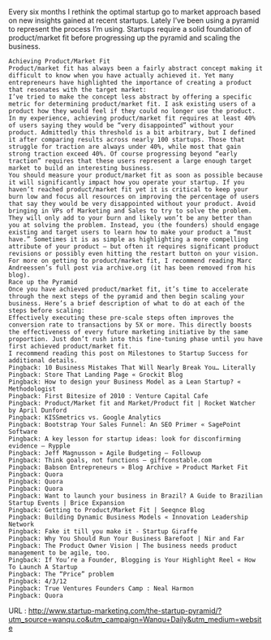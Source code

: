   Every six months I rethink the optimal startup go to market approach based on new insights gained at recent startups. Lately I’ve been using a pyramid to represent the process I’m using. Startups require a solid foundation of product/market fit before progressing up the pyramid and scaling the business.  
      
    Achieving Product/Market Fit  
    Product/market fit has always been a fairly abstract concept making it difficult to know when you have actually achieved it. Yet many entrepreneurs have highlighted the importance of creating a product that resonates with the target market:  
    I’ve tried to make the concept less abstract by offering a specific metric for determining product/market fit. I ask existing users of a product how they would feel if they could no longer use the product. In my experience, achieving product/market fit requires at least 40% of users saying they would be “very disappointed” without your product. Admittedly this threshold is a bit arbitrary, but I defined it after comparing results across nearly 100 startups. Those that struggle for traction are always under 40%, while most that gain strong traction exceed 40%. Of course progressing beyond “early traction” requires that these users represent a large enough target market to build an interesting business.  
    You should measure your product/market fit as soon as possible because it will significantly impact how you operate your startup. If you haven’t reached product/market fit yet it is critical to keep your burn low and focus all resources on improving the percentage of users that say they would be very disappointed without your product. Avoid bringing in VPs of Marketing and Sales to try to solve the problem. They will only add to your burn and likely won’t be any better than you at solving the problem. Instead, you (the founders) should engage existing and target users to learn how to make your product a “must have.” Sometimes it is as simple as highlighting a more compelling attribute of your product – but often it requires significant product revisions or possibly even hitting the restart button on your vision. For more on getting to product/market fit, I recommend reading Marc Andreessen’s full post via archive.org (it has been removed from his blog).  
    Race up the Pyramid  
    Once you have achieved product/market fit, it’s time to accelerate through the next steps of the pyramid and then begin scaling your business. Here’s a brief description of what to do at each of the steps before scaling:  
    Effectively executing these pre-scale steps often improves the conversion rate to transactions by 5X or more. This directly boosts the effectiveness of every future marketing initiative by the same proportion. Just don’t rush into this fine-tuning phase until you have first achieved product/market fit.  
    I recommend reading this post on Milestones to Startup Success for additional details.  
    Pingback: 10 Business Mistakes That Will Nearly Break You… Literally  
    Pingback: Store That Landing Page « Grockit Blog  
    Pingback: How to design your Business Model as a Lean Startup? « Methodologist  
    Pingback: First Bitesize of 2010 : Venture Capital Cafe  
    Pingback: Product/Market fit and Market/Product fit | Rocket Watcher by April Dunford  
    Pingback: KISSmetrics vs. Google Analytics  
    Pingback: Bootstrap Your Sales Funnel: An SEO Primer « SagePoint Software  
    Pingback: A key lesson for startup ideas: look for disconfirming evidence – Rypple  
    Pingback: Jeff Magnusson » Agile Budgeting – Followup  
    Pingback: Think goals, not functions — giffconstable.com  
    Pingback: Babson Entrepreneurs » Blog Archive » Product Market Fit  
    Pingback: Quora  
    Pingback: Quora  
    Pingback: Quora  
    Pingback: Want to launch your business in Brazil? A Guide to Brazilian Startup Events | Brice Expansion  
    Pingback: Getting to Product/Market Fit | Seeqnce Blog  
    Pingback: Building Dynamic Business Models « Innovation Leadership Network  
    Pingback: Fake it till you make it - Startup Giraffe  
    Pingback: Why You Should Run Your Business Barefoot | Nir and Far  
    Pingback: The Product Owner Vision | The business needs product management to be agile, too.  
    Pingback: If You’re a Founder, Blogging is Your Highlight Reel « How To Launch A Startup  
    Pingback: The “Price” problem  
    Pingback: 4/3/12  
    Pingback: True Ventures Founders Camp : Neal Harmon  
    Pingback: Quora  
    
  URL : http://www.startup-marketing.com/the-startup-pyramid/?utm_source=wanqu.co&utm_campaign=Wanqu+Daily&utm_medium=website
